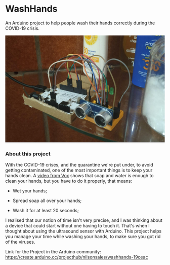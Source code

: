 # WashHands
An Arduino project to help people wash their hands correctly during the COVID-19 crisis.

![alt text](https://raw.githubusercontent.com/nilsonsales/WashHands/master/photo_2020-03-20_11-26-10.jpg)

### About this project

With the COVID-19 crises, and the quarantine we're put under, to avoid getting contaminated, one of the most important things is to keep your hands clean. A [video from Vox](https://www.youtube.com/watch?v=-LKVUarhtvE) shows that soap and water is enough to clean your hands, but you have to do it properly, that means:

- Wet your hands;

- Spread soap all over your hands;

- Wash it for at least 20 seconds;

I realised that our notion of time isn't very precise, and I was thinking about a device that could start without one having to touch it. That's when I thought about using the ultrasound sensor with Arduino. This project helps you manage your time while washing your hands, to make sure you got rid of the viruses.

Link for the Project in the Arduino community:
https://create.arduino.cc/projecthub/nilsonsales/washhands-19ceac
